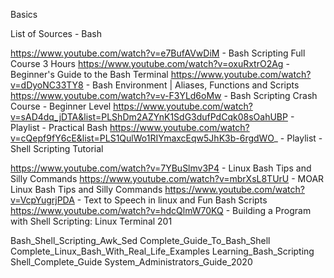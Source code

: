  Basics

 List of Sources - Bash

 https://www.youtube.com/watch?v=e7BufAVwDiM - Bash Scripting Full Course 3 Hours
 https://www.youtube.com/watch?v=oxuRxtrO2Ag - Beginner's Guide to the Bash Terminal
 https://www.youtube.com/watch?v=dDyoNC33TY8 - Bash Environment | Aliases, Functions and Scripts
  https://www.youtube.com/watch?v=v-F3YLd6oMw - Bash Scripting Crash Course - Beginner Level
 https://www.youtube.com/watch?v=sAD4dq_jDTA&list=PLShDm2AZYnK1SdG3dufPdCqk08sOahUBP - Playlist - Practical Bash
 https://www.youtube.com/watch?v=cQepf9fY6cE&list=PLS1QulWo1RIYmaxcEqw5JhK3b-6rgdWO_ - Playlist - Shell Scripting Tutorial

 https://www.youtube.com/watch?v=7YBuSlmv3P4 - Linux Bash Tips and Silly Commands
 https://www.youtube.com/watch?v=mbrXsL8TUrU - MOAR Linux Bash Tips and Silly Commands
 https://www.youtube.com/watch?v=VcpYugrjPDA - Text to Speech in linux and Fun Bash Scripts
 https://www.youtube.com/watch?v=hdcQlmW70KQ - Building a Program with Shell Scripting: Linux Terminal 201

 Bash_Shell_Scripting_Awk_Sed
 Complete_Guide_To_Bash_Shell
 Complete_Linux_Bash_With_Real_Life_Examples
 Learning_Bash_Scripting
 Shell_Complete_Guide
 System_Administrators_Guide_2020

